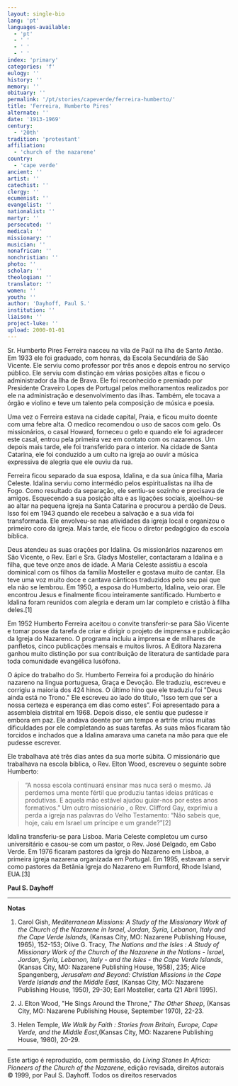 ```yaml
---
layout: single-bio
lang: 'pt'
languages-available:
  - 'pt'
  - ' '
  - ' '
  - ' '
index: 'primary'
categories: 'f'
eulogy: ''
history: ''
memory: ''
obituary: ''
permalink: '/pt/stories/capeverde/ferreira-humberto/'
title: 'Ferreira, Humberto Pires'
alternate: ''
date: '1913-1969'
century:
  - '20th'
tradition: 'protestant'
affiliation:
  - 'church of the nazarene'
country:
  - 'cape verde'
ancient: ''
artist: ''
catechist: ''
clergy: ''
ecumenist: ''
evangelist: ''
nationalist: ''
martyr: ''
persecuted: ''
medical: ''
missionary: ''
musician: ''
nonafrican: ''
nonchristian: ''
photo: ''
scholar: ''
theologian: ''
translator: ''
women: ''
youth: ''
author: 'Dayhoff, Paul S.'
institution: ''
liaison: ''
project-luke: ''
upload: 2000-01-01
---
```



Sr. Humberto Pires Ferreira nasceu na vila de Paúl na ilha de Santo Antão. Em 1933 ele foi graduado, com honras, da Escola Secundária de São Vicente. Ele serviu como professor por três anos e depois entrou no serviço público. Ele serviu com distinção em várias posições altas e ficou o administrador da Ilha de Brava. Ele foi reconhecido e premiado por Presidente Craveiro Lopes de Portugal pelos melhoramentos realizados por ele na administração e desenvolvimento das ilhas. Também, ele tocava a órgão e violino e teve um talento pela composição de música e poesia.

Uma vez o Ferreira estava na cidade capital, Praia, e ficou muito doente com uma febre alta. O medico recomendou o uso de sacos com gelo. Os missionários, o casal Howard, forneceu o gelo e quando ele foi agradecer este casal, entrou pela primeira vez em contato com os nazarenos. Um depois mais tarde, ele foi transferido para o interior. Na cidade de Santa Catarina, ele foi conduzido a um culto na igreja ao ouvir a música expressiva de alegria que ele ouviu da rua.

Ferreira ficou separado da sua esposa, Idalina, e da sua única filha, Maria Celeste. Idalina serviu como intermédio pelos espiritualistas na ilha de Fogo. Como resultado da separação, ele sentiu-se sozinho e precisava de amigos. Esquecendo a sua posição alta e as ligações sociais, ajoelhou-se ao altar na pequena igreja na Santa Catarina e procurou a perdão de Deus. Isso foi em 1943 quando ele recebeu a salvação e a sua vida foi transformada. Ele envolveu-se nas atividades da igreja local e organizou o primeiro coro da igreja. Mais tarde, ele ficou o diretor pedagógico da escola bíblica.

Deus atendeu as suas orações por Idalina. Os missionários nazarenos em São Vicente, o Rev. Earl e Sra. Gladys Mosteller, contactaram a Idalina e a filha, que teve onze anos de idade. A Maria Celeste assistiu a escola dominical com os filhos da família Mosteller e gostava muito de cantar. Ela teve uma voz muito doce e cantava cânticos traduzidos pelo seu pai que ela não se lembrou. Em 1950, a esposa do Humberto, Idalina, veio orar. Ele encontrou Jesus e finalmente ficou inteiramente santificado. Humberto e Idalina foram reunidos com alegria e deram um lar completo e cristão à filha deles.[1]

Em 1952 Humberto Ferreira aceitou o convite transferir-se para São Vicente e tomar posse da tarefa de criar e dirigir o projeto de imprensa e publicação da Igreja do Nazareno. O programa incluiu a imprensa e de milhares de panfletos, cinco publicações mensais e muitos livros. A Editora Nazarena ganhou muito distinção por sua contribuição de literatura de santidade para toda comunidade evangélica lusófona.

O ápice do trabalho do Sr. Humberto Ferreira foi a produção do hinário nazareno na língua portuguesa, Graça e Devoção. Ele traduziu, escreveu e corrigiu a maioria dos 424 hinos. O último hino que ele traduziu foi "Deus ainda está no Trono." Ele escreveu ao lado do título, "Isso tem que ser a nossa certeza e esperança em dias como estes”. Foi apresentado para a assembleia distrital em 1968. Depois disso, ele sentiu que pudesse ir embora em paz. Ele andava doente por um tempo e artrite criou muitas dificuldades por ele completando as suas tarefas. As suas mãos ficaram tão torcidos e inchados que a Idalina amarava uma caneta na mão para que ele pudesse escrever.

Ele trabalhava até três dias antes da sua morte súbita. O missionário que trabalhava na escola bíblica, o Rev. Elton Wood, escreveu o seguinte sobre Humberto:
> “A nossa escola continuará ensinar mas nuca será o mesmo. Já perdemos uma mente fértil que produziu tantas ideias práticas e produtivas. E aquela mão estável ajudou guiar-nos por estes anos formativos.” Um outro missionário , o Rev. Clifford Gay, exprimiu a perda a igreja nas palavras do Velho Testamento: “Não sabeis que, hoje, caiu em Israel um príncipe e um grande?”[2]

Idalina transferiu-se para Lisboa. Maria Celeste completou um curso universitário e casou-se com um pastor, o Rev. José Delgado, em Cabo Verde. Em 1976 ficaram pastores da Igreja do Nazareno em Lisboa, a primeira igreja nazarena organizada em Portugal. Em 1995, estavam a servir como pastores da Betânia Igreja do Nazareno em Rumford, Rhode Island, EUA.[3]

**Paul S. Dayhoff**

---

**Notas**

1. Carol Gish, *Mediterranean Missions: A Study of the Missionary Work of the Church of the Nazarene in Israel, Jordan, Syria, Lebanon, Italy and the Cape Verde Islands*, (Kansas City, MO: Nazarene Publishing House, 1965), 152-153; Olive G. Tracy, *The Nations and the Isles : A Study of Missionary Work of the Church of the Nazarene in the Nations - Israel, Jordan, Syria, Lebanon, Italy - and the Isles - the Cape Verde Islands*, (Kansas City, MO: Nazarene Publishing House, 1958), 235; Alice Spangenberg, *Jerusalem and Beyond: Christian Missions in the Cape Verde Islands and the Middle East*, (Kansas City, MO: Nazarene Publishing House, 1950), 29-30; Earl Mosteller, carta (21 Abril 1995).

2. J. Elton Wood, "He Sings Around the Throne," *The Other Sheep*, (Kansas City, MO: Nazarene Publishing House, September 1970), 22-23.

3. Helen Temple, *We Walk by Faith : Stories from Britain, Europe, Cape Verde, and the Middle East*,(Kansas City, MO: Nazarene Publishing House, 1980), 20-29.

---

Este artigo &eacute; reproduzido, com permiss&atilde;o, do *Living Stones In Africa: Pioneers of the Church of the Nazarene*, edi&ccedil;&atilde;o revisada, direitos autorais &copy; 1999, por Paul S. Dayhoff. Todos os direitos reservados
